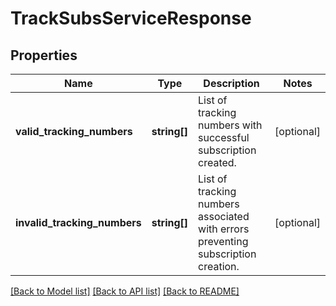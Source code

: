# TrackSubsServiceResponse

## Properties
Name | Type | Description | Notes
------------ | ------------- | ------------- | -------------
**valid_tracking_numbers** | **string[]** | List of tracking numbers with successful subscription created. | [optional] 
**invalid_tracking_numbers** | **string[]** | List of tracking numbers associated with errors preventing subscription creation. | [optional] 

[[Back to Model list]](../../README.md#documentation-for-models) [[Back to API list]](../../README.md#documentation-for-api-endpoints) [[Back to README]](../../README.md)

